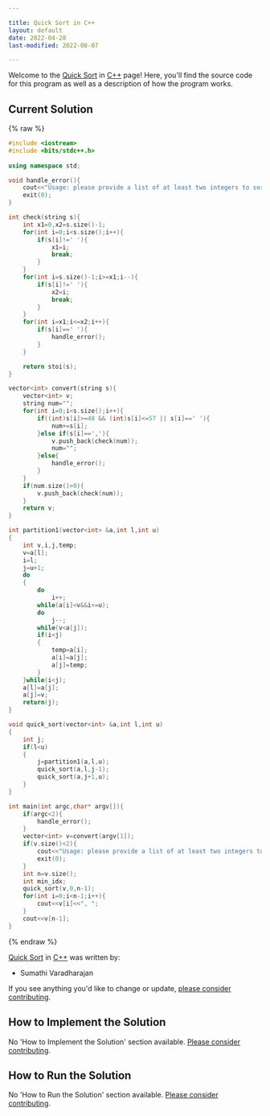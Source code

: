```yaml
---

title: Quick Sort in C++
layout: default
date: 2022-04-28
last-modified: 2022-08-07

---
```


Welcome to the [Quick Sort](https://sampleprograms.io/projects/quick-sort) in [C++](https://sampleprograms.io/languages/c-plus-plus) page! Here, you'll find the source code for this program as well as a description of how the program works.

## Current Solution

{% raw %}

```c++
#include <iostream>
#include <bits/stdc++.h>
 
using namespace std;

void handle_error(){
	cout<<"Usage: please provide a list of at least two integers to sort in the format \"1, 2, 3, 4, 5\""<<endl;
	exit(0);
}

int check(string s){
	int x1=0,x2=s.size()-1;
	for(int i=0;i<s.size();i++){
		if(s[i]!=' '){
			x1=i;
			break;
		}
	}
	for(int i=s.size()-1;i>=x1;i--){
		if(s[i]!=' '){
			x2=i;
			break;
		}
	}
	for(int i=x1;i<=x2;i++){
		if(s[i]==' '){
			handle_error();
		}
	}

	return stoi(s);
}

vector<int> convert(string s){
	vector<int> v;
	string num="";
	for(int i=0;i<s.size();i++){
		if((int)s[i]>=48 && (int)s[i]<=57 || s[i]==' '){
			num+=s[i];
		}else if(s[i]==','){
			v.push_back(check(num));
			num="";
		}else{
			handle_error();	
		}
	}
	if(num.size()>0){
		v.push_back(check(num));
	}
	return v;
}

int partition1(vector<int> &a,int l,int u)
{
    int v,i,j,temp;
    v=a[l];
    i=l;
    j=u+1;
    do
    {
        do
            i++;    
        while(a[i]<v&&i<=u);        
        do
            j--;
        while(v<a[j]);        
        if(i<j)
        {
            temp=a[i];
            a[i]=a[j];
            a[j]=temp;
        }
    }while(i<j);    
    a[l]=a[j];
    a[j]=v;
    return(j);
}

void quick_sort(vector<int> &a,int l,int u)
{
    int j;
    if(l<u)
    {
        j=partition1(a,l,u);
        quick_sort(a,l,j-1);
        quick_sort(a,j+1,u);
    }
}

int main(int argc,char* argv[]){
	if(argc<2){
		handle_error();
	}
	vector<int> v=convert(argv[1]);
	if(v.size()<2){
		cout<<"Usage: please provide a list of at least two integers to sort in the format \"1, 2, 3, 4, 5\""<<endl;
		exit(0);
	}
	int n=v.size();
	int min_idx;
	quick_sort(v,0,n-1);
	for(int i=0;i<n-1;i++){
		cout<<v[i]<<", ";
	}
	cout<<v[n-1];
}
```

{% endraw %}

[Quick Sort](https://sampleprograms.io/projects/quick-sort) in [C++](https://sampleprograms.io/languages/c-plus-plus) was written by:

- Sumathi Varadharajan

If you see anything you'd like to change or update, [please consider contributing](https://github.com/TheRenegadeCoder/sample-programs).

## How to Implement the Solution

No 'How to Implement the Solution' section available. [Please consider contributing](https://github.com/TheRenegadeCoder/sample-programs-website).

## How to Run the Solution

No 'How to Run the Solution' section available. [Please consider contributing](https://github.com/TheRenegadeCoder/sample-programs-website).